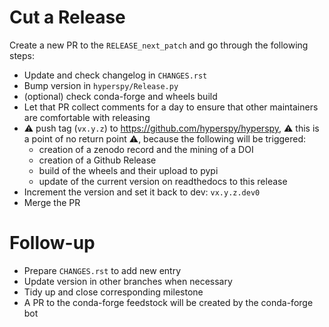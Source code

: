 
Cut a Release
=============

Create a new PR to the `RELEASE_next_patch` and go through the following steps:
- Update and check changelog in `CHANGES.rst`
- Bump version in `hyperspy/Release.py`
- (optional) check conda-forge and wheels build
- Let that PR collect comments for a day to ensure that other maintainers are comfortable with releasing
- :warning: push tag (`vx.y.z`) to https://github.com/hyperspy/hyperspy, :warning: this is a point of no return point :warning:, because the following will be triggered:
  - creation of a zenodo record and the mining of a DOI
  - creation of a Github Release
  - build of the wheels and their upload to pypi
  - update of the current version on readthedocs to this release
- Increment the version and set it back to dev: `vx.y.z.dev0`
- Merge the PR

Follow-up
=========

- Prepare `CHANGES.rst` to add new entry
- Update version in other branches when necessary
- Tidy up and close corresponding milestone
- A PR to the conda-forge feedstock will be created by the conda-forge bot
